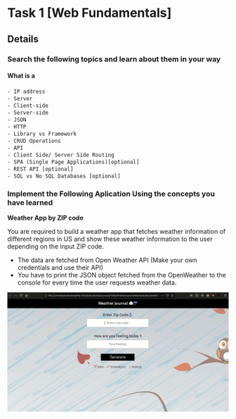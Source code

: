 # Task 1 [Web Fundamentals]
## Details
### Search the following topics and learn about them in your way

#### What is a
    - IP address
    - Server
    - Client-side
    - Server-side
    - JSON
    - HTTP 
    - Library vs Framework
    - CRUD Operations
    - API
    - Client Side/ Server Side Routing
    - SPA (Single Page Applications)[optional]
    - REST API [optional]
    - SQL vs No SQL Databases [optional]

### Implement the Following Aplication Using the concepts you have learned

**Weather App by ZIP code**

You are required to build a weather app that fetches weather information of different 
regions in US and show these weather information to the user depending on the input
ZIP code.

- The data are fetched from Open Weather API (Make your own credentials and use their API)
- You have to print the JSON object fetched from the OpenWeather to the console for every
time the user requests weather data.

![Demo](demo.gif)
